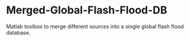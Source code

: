 # Merged-Global-Flash-Flood-DB
Matlab toolbox to merge different sources into a single global flash flood database.
